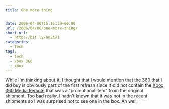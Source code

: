 ```yaml
---
title: One more thing


date: 2006-04-06T15:16:59+00:00
url: /2006/04/06/one-more-thing/
short-url:
  - http://bit.ly/hn2A7I
categories:
  - Tech
tags:
  - tech
  - xbox 360
  - xbox
---
```

While I'm thinking about it, I thought that I would mention that the 360 that I did buy is obviously part of the first refresh since it did not contain the <a href="http://www.xbox.com/en-US/support/systemsetup/xbox360/accessories/mediaremote.htm">Xbox 360 Media Remote</a> that was a "promotional item" from the original shipment. Too bad really, I hadn't known that it was not in the recent shipments so I was surprised not to see one in the box. Ah well.
